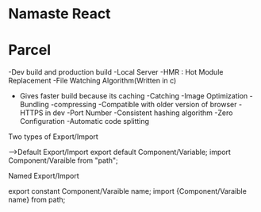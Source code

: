 # Namaste React
# Parcel
-Dev build and production build
-Local Server
-HMR : Hot Module Replacement
-File Watching Algorithm(Written in c)
- Gives faster build because its caching
-Catching
-Image Optimization
-Bundling
-compressing
-Compatible with older version of browser
-HTTPS in dev
-Port Number
-Consistent hashing algorithm
-Zero Configuration
-Automatic code splitting

Two types of Export/Import

-->Default Export/Import
export default Component/Variable;
import Component/Varaible from "path";

Named Export/Import

export constant Component/Varaible name;
import {Component/Varaible name} from path;

